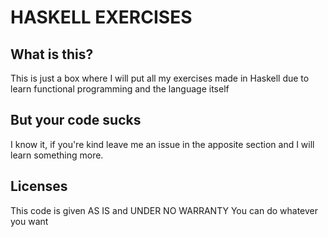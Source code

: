 HASKELL EXERCISES
==================

What is this?
-------------
This is just a box where I will put all my exercises
made in Haskell due to learn functional programming
and the language itself

But your code sucks
--------------------
I know it, if you're kind leave me an issue in the
apposite section and I will learn something more.

Licenses
---------
This code is given AS IS and UNDER NO WARRANTY
You can do whatever you want